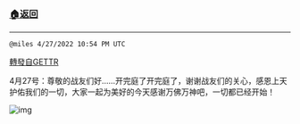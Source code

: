###  [:house:返回](README.md)
---


`@miles 4/27/2022 10:54 PM UTC`

[轉發自GETTR](https://gettr.com/post/p17dl5203a0)

 4月27号：尊敬的战友们好……开完庭了开完庭了，谢谢战友们的关心，感恩上天护佑我们的一切，大家一起为美好的今天感谢万佛万神吧，一切都已经开始！

![img](https://media.gettr.com/group41/getter/2022/04/27/22/06e6b685-ace5-4134-fa89-d008f9d99c04/out.jpg)
